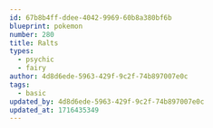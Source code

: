 ```yaml
---
id: 67b8b4ff-ddee-4042-9969-60b8a380bf6b
blueprint: pokemon
number: 280
title: Ralts
types:
  - psychic
  - fairy
author: 4d8d6ede-5963-429f-9c2f-74b897007e0c
tags:
  - basic
updated_by: 4d8d6ede-5963-429f-9c2f-74b897007e0c
updated_at: 1716435349
---
```

